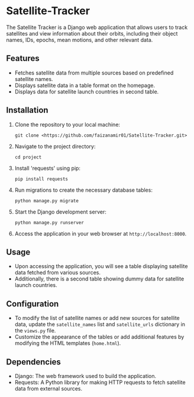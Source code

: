 # Satellite-Tracker

The Satellite Tracker is a Django web application that allows users to track satellites and view information about their orbits, including their object names, IDs, epochs, mean motions, and other relevant data.


## Features

- Fetches satellite data from multiple sources based on predefined satellite names.
- Displays satellite data in a table format on the homepage.
- Displays data for satellite launch countries in second table.


## Installation

1. Clone the repository to your local machine:

    ```
    git clone <https://github.com/faizanamir01/Satellite-Tracker.git>
    ```

2. Navigate to the project directory:

    ```
    cd project
    ```

3. Install 'requests' using pip:

    ```
    pip install requests
    ```

4. Run migrations to create the necessary database tables:

    ```
    python manage.py migrate
    ```

5. Start the Django development server:

    ```
    python manage.py runserver
    ```

6. Access the application in your web browser at `http://localhost:8000`.

## Usage

- Upon accessing the application, you will see a table displaying satellite data fetched from various sources.
- Additionally, there is a second table showing dummy data for satellite launch countries.

## Configuration

- To modify the list of satellite names or add new sources for satellite data, update the `satellite_names` list and `satellite_urls` dictionary in the `views.py` file.
- Customize the appearance of the tables or add additional features by modifying the HTML templates (`home.html`).

## Dependencies

- Django: The web framework used to build the application.
- Requests: A Python library for making HTTP requests to fetch satellite data from external sources.

